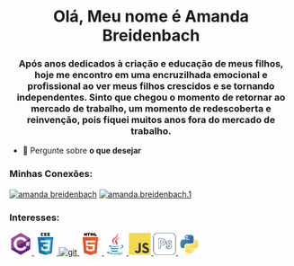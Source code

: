 <h1 align="center">Olá, Meu nome é Amanda Breidenbach</h1>
<h3 align="center">Após anos dedicados à criação e educação de meus filhos, hoje me encontro em uma encruzilhada emocional e profissional ao ver meus filhos crescidos e se tornando independentes. Sinto que chegou o momento de  retornar ao mercado de trabalho, um momento de redescoberta e reinvenção, pois fiquei muitos anos fora do mercado de trabalho. </h3>

- 💬 Pergunte sobre **o que desejar**

<h3 align="left">Minhas Conexões:</h3>
<p align="left">
<a href="https://linkedin.com/in/amanda breidenbach" target="blank"><img align="center" src="https://raw.githubusercontent.com/rahuldkjain/github-profile-readme-generator/master/src/images/icons/Social/linked-in-alt.svg" alt="amanda breidenbach" height="30" width="40" /></a>
<a href="https://instagram.com/amanda.breidenbach.1" target="blank"><img align="center" src="https://raw.githubusercontent.com/rahuldkjain/github-profile-readme-generator/master/src/images/icons/Social/instagram.svg" alt="amanda.breidenbach.1" height="30" width="40" /></a>
</p>

<h3 align="left">Interesses:</h3>
<p align="left"> <a href="https://www.w3schools.com/cs/" target="_blank" rel="noreferrer"> <img src="https://raw.githubusercontent.com/devicons/devicon/master/icons/csharp/csharp-original.svg" alt="csharp" width="40" height="40"/> </a> <a href="https://www.w3schools.com/css/" target="_blank" rel="noreferrer"> <img src="https://raw.githubusercontent.com/devicons/devicon/master/icons/css3/css3-original-wordmark.svg" alt="css3" width="40" height="40"/> </a> <a href="https://git-scm.com/" target="_blank" rel="noreferrer"> <img src="https://www.vectorlogo.zone/logos/git-scm/git-scm-icon.svg" alt="git" width="40" height="40"/> </a> <a href="https://www.w3.org/html/" target="_blank" rel="noreferrer"> <img src="https://raw.githubusercontent.com/devicons/devicon/master/icons/html5/html5-original-wordmark.svg" alt="html5" width="40" height="40"/> </a> <a href="https://www.java.com" target="_blank" rel="noreferrer"> <img src="https://raw.githubusercontent.com/devicons/devicon/master/icons/java/java-original.svg" alt="java" width="40" height="40"/> </a> <a href="https://developer.mozilla.org/en-US/docs/Web/JavaScript" target="_blank" rel="noreferrer"> <img src="https://raw.githubusercontent.com/devicons/devicon/master/icons/javascript/javascript-original.svg" alt="javascript" width="40" height="40"/> </a> <a href="https://www.photoshop.com/en" target="_blank" rel="noreferrer"> <img src="https://raw.githubusercontent.com/devicons/devicon/master/icons/photoshop/photoshop-line.svg" alt="photoshop" width="40" height="40"/> </a> <a href="https://www.python.org" target="_blank" rel="noreferrer"> <img src="https://raw.githubusercontent.com/devicons/devicon/master/icons/python/python-original.svg" alt="python" width="40" height="40"/> </a> </p>

<!---
Amandabrei/Amandabrei is a ✨ special ✨ repository because its `README.md` (this file) appears on your GitHub profile.
You can click the Preview link to take a look at your changes.
--->
